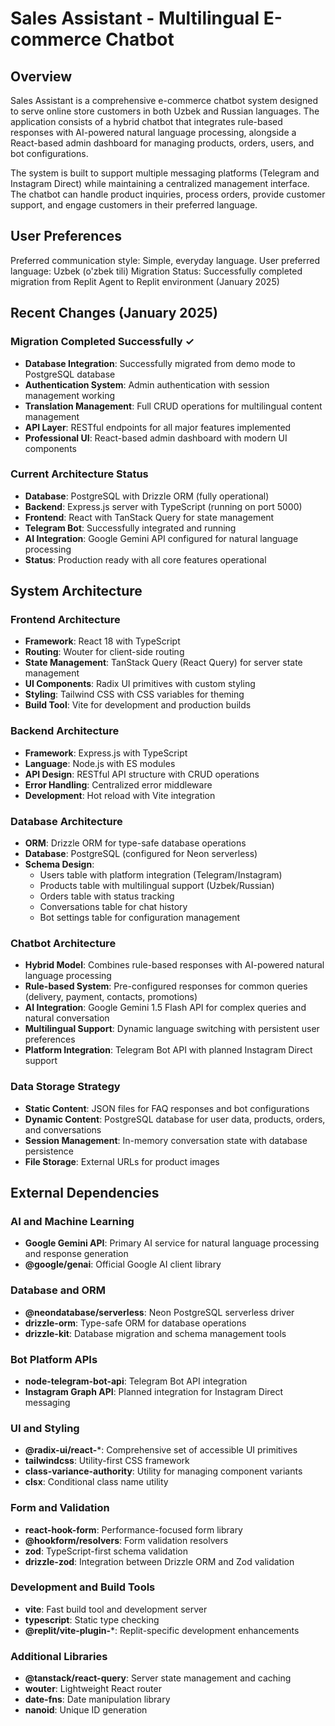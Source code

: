 # Sales Assistant - Multilingual E-commerce Chatbot

## Overview

Sales Assistant is a comprehensive e-commerce chatbot system designed to serve online store customers in both Uzbek and Russian languages. The application consists of a hybrid chatbot that integrates rule-based responses with AI-powered natural language processing, alongside a React-based admin dashboard for managing products, orders, users, and bot configurations.

The system is built to support multiple messaging platforms (Telegram and Instagram Direct) while maintaining a centralized management interface. The chatbot can handle product inquiries, process orders, provide customer support, and engage customers in their preferred language.

## User Preferences

Preferred communication style: Simple, everyday language.
User preferred language: Uzbek (o'zbek tili)
Migration Status: Successfully completed migration from Replit Agent to Replit environment (January 2025)

## Recent Changes (January 2025)

### Migration Completed Successfully ✓
- **Database Integration**: Successfully migrated from demo mode to PostgreSQL database
- **Authentication System**: Admin authentication with session management working
- **Translation Management**: Full CRUD operations for multilingual content management
- **API Layer**: RESTful endpoints for all major features implemented
- **Professional UI**: React-based admin dashboard with modern UI components

### Current Architecture Status
- **Database**: PostgreSQL with Drizzle ORM (fully operational)
- **Backend**: Express.js server with TypeScript (running on port 5000)
- **Frontend**: React with TanStack Query for state management
- **Telegram Bot**: Successfully integrated and running
- **AI Integration**: Google Gemini API configured for natural language processing
- **Status**: Production ready with all core features operational

## System Architecture

### Frontend Architecture
- **Framework**: React 18 with TypeScript
- **Routing**: Wouter for client-side routing
- **State Management**: TanStack Query (React Query) for server state management
- **UI Components**: Radix UI primitives with custom styling
- **Styling**: Tailwind CSS with CSS variables for theming
- **Build Tool**: Vite for development and production builds

### Backend Architecture
- **Framework**: Express.js with TypeScript
- **Language**: Node.js with ES modules
- **API Design**: RESTful API structure with CRUD operations
- **Error Handling**: Centralized error middleware
- **Development**: Hot reload with Vite integration

### Database Architecture
- **ORM**: Drizzle ORM for type-safe database operations
- **Database**: PostgreSQL (configured for Neon serverless)
- **Schema Design**: 
  - Users table with platform integration (Telegram/Instagram)
  - Products table with multilingual support (Uzbek/Russian)
  - Orders table with status tracking
  - Conversations table for chat history
  - Bot settings table for configuration management

### Chatbot Architecture
- **Hybrid Model**: Combines rule-based responses with AI-powered natural language processing
- **Rule-based System**: Pre-configured responses for common queries (delivery, payment, contacts, promotions)
- **AI Integration**: Google Gemini 1.5 Flash API for complex queries and natural conversation
- **Multilingual Support**: Dynamic language switching with persistent user preferences
- **Platform Integration**: Telegram Bot API with planned Instagram Direct support

### Data Storage Strategy
- **Static Content**: JSON files for FAQ responses and bot configurations
- **Dynamic Content**: PostgreSQL database for user data, products, orders, and conversations
- **Session Management**: In-memory conversation state with database persistence
- **File Storage**: External URLs for product images

## External Dependencies

### AI and Machine Learning
- **Google Gemini API**: Primary AI service for natural language processing and response generation
- **@google/genai**: Official Google AI client library

### Database and ORM
- **@neondatabase/serverless**: Neon PostgreSQL serverless driver
- **drizzle-orm**: Type-safe ORM for database operations
- **drizzle-kit**: Database migration and schema management tools

### Bot Platform APIs
- **node-telegram-bot-api**: Telegram Bot API integration
- **Instagram Graph API**: Planned integration for Instagram Direct messaging

### UI and Styling
- **@radix-ui/react-***: Comprehensive set of accessible UI primitives
- **tailwindcss**: Utility-first CSS framework
- **class-variance-authority**: Utility for managing component variants
- **clsx**: Conditional class name utility

### Form and Validation
- **react-hook-form**: Performance-focused form library
- **@hookform/resolvers**: Form validation resolvers
- **zod**: TypeScript-first schema validation
- **drizzle-zod**: Integration between Drizzle ORM and Zod validation

### Development and Build Tools
- **vite**: Fast build tool and development server
- **typescript**: Static type checking
- **@replit/vite-plugin-***: Replit-specific development enhancements

### Additional Libraries
- **@tanstack/react-query**: Server state management and caching
- **wouter**: Lightweight React router
- **date-fns**: Date manipulation library
- **nanoid**: Unique ID generation